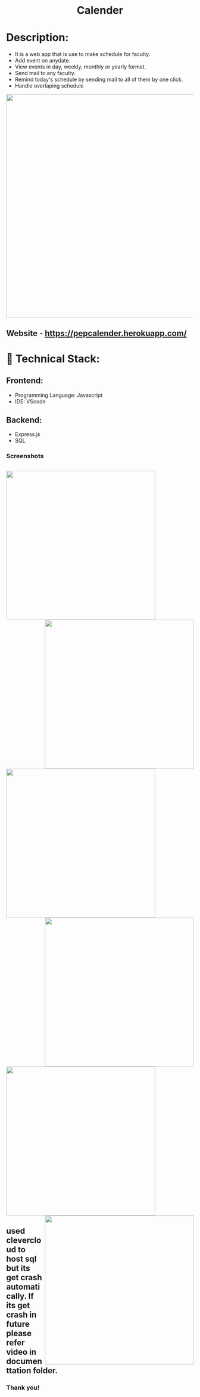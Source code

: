 <h1 align="center">
  Calender
</h1>

# Description:
- It is a web app that is use to make schedule for faculty.
- Add event on anydate.
- View events in day, weekly, monthly or yearly format.
- Send mail to any faculty.
- Remind today's schedule by sending mail to all of them by one click.
- Handle overlaping schedule 

<img src="https://user-images.githubusercontent.com/57831888/123454457-37d44600-d5fe-11eb-91b3-44e10da122dc.JPG" width="600px">


## Website - https://pepcalender.herokuapp.com/


# 🚀 Technical Stack:

## Frontend:
- Programming Language: Javascript
- IDE: VScode

## Backend:
- Express.js
- SQL


### Screenshots
<img src="https://user-images.githubusercontent.com/57831888/123454457-37d44600-d5fe-11eb-91b3-44e10da122dc.JPG" width="400px"   > <img src="https://user-images.githubusercontent.com/57831888/123454530-4b7fac80-d5fe-11eb-9b09-c661a8363f40.JPG" width="400px"  align="right" >
---
<img src="https://user-images.githubusercontent.com/57831888/123454592-5df9e600-d5fe-11eb-82d2-476c432439e1.JPG" width="400px"  > <img src="https://user-images.githubusercontent.com/57831888/123454598-5f2b1300-d5fe-11eb-931b-c82c0b6558f8.JPG" width="400px"  align="right" >
---
<img src="https://user-images.githubusercontent.com/57831888/123454600-5fc3a980-d5fe-11eb-8e16-4d2bb8c8368b.JPG" width="400px"  > <img src="https://user-images.githubusercontent.com/57831888/123454602-5fc3a980-d5fe-11eb-9188-42c917ebcd63.JPG"  width="400px"  align="right" >


## used clevercloud to host sql but its get crash automatically. If its get crash in future please refer video in documenttation folder.
### Thank you!
